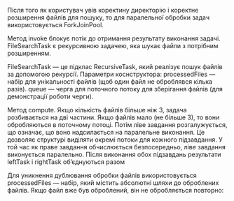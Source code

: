Після того як користувач увів коректину директорію і коректне розширення файлів для пошуку, то для паралельної обробки задач використовується ForkJoinPool. 

Метод invoke блокує потік до отримання результату виконання задачі. FileSearchTask є рекурсивною задачею, яка шукає файли з потрібним розширенням.

FileSearchTask — це підклас RecursiveTask<Integer>, який реалізує пошук файлів за допомогою рекурсії. Параметри коснструктора:
processedFiles — набір для унікальності файлів (щоб один файл не оброблявся кілька разів).
queue — черга для поточного потоку для зберігання файлів (для демонстрації роботи черги).

Метод compute. Якщо кількість файлів більше ніж 3, задача розбивається на дві частини. Якщо файлів мало (не більше 3), то вони обробляються в поточному потоці. Потім ліве завдання розгалужується, що означає, 
що воно надсилається на паралельне виконання. Це дозволяє структурі виділяти окремі потоки для кожного підзавдання.
У той час як праве завдання обчислюється безпосередньо, ліве завдання виконується паралельно.
Після виконання обох підзавдань результати leftTask і rightTask об’єднуються разом 

Для уникнення дублювання обробки файлів використовується processedFiles — набір, який містить абсолютні шляхи до оброблених файлів. Якщо файл вже був оброблений, він не обробляється повторно:
